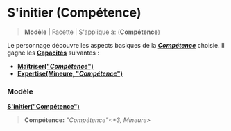 # S'initier (Compétence)
> **Modèle** | Facette |
S'applique à: (**Compétence**)

Le personnage découvre les aspects basiques de la **_[Compétence](https://trello.com/c/udzuobSo)_** choisie. Il gagne les **[Capacités](https://trello.com/c/EUJsvYrZ)** suivantes :

* **[Maîtriser("_Compétence_")](https://trello.com/c/vvsCl8rH)**
* **[Expertise(Mineure, "_Compétence_")](https://trello.com/c/0EKOzT2h)**

### Modèle

**[S'initier("Compétence")](https://trello.com/c/okzDUbWA)**
> **Compétence:** _"Compétence"<+3, Mineure>_
